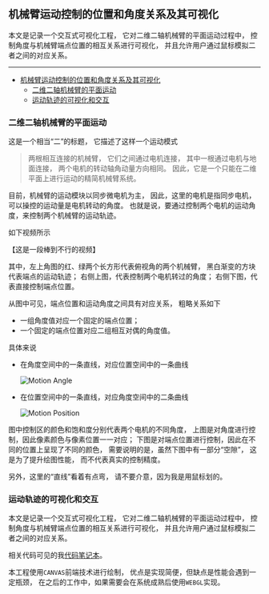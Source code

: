 ## 机械臂运动控制的位置和角度关系及其可视化

本文是记录一个交互式可视化工程，
它对二维二轴机械臂的平面运动过程中，
控制角度与机械臂端点位置的相互关系进行可视化，
并且允许用户通过鼠标模拟二者之间的对应关系。

---

- [机械臂运动控制的位置和角度关系及其可视化](#机械臂运动控制的位置和角度关系及其可视化)
  - [二维二轴机械臂的平面运动](#二维二轴机械臂的平面运动)
  - [运动轨迹的可视化和交互](#运动轨迹的可视化和交互)

### 二维二轴机械臂的平面运动

这是一个相当“二”的标题，
它描述了这样一个运动模式

> 两根相互连接的机械臂，
> 它们之间通过电机连接，
> 其中一根通过电机与地面连接，
> 两个电机的转动轴角动量方向相同。
> 因此，它是一个只能在二维平面上进行运动的精简机械臂系统。

目前，机械臂的运动模块以同步微电机为主，
因此，这里的电机是指同步电机，
可以操控的运动量是电机转动的角度。
也就是说，要通过控制两个电机的运动角度，来控制两个机械臂的运动轨迹。

如下视频所示

【这是一段棒到不行的视频】

其中，左上角图的红、绿两个长方形代表俯视角的两个机械臂，
黑白渐变的方块代表端点的运动轨迹；
右侧上图，代表控制两个电机转过的角度；
右侧下图，代表直接控制端点位置。

从图中可见，端点位置和运动角度之间具有对应关系，
粗略关系如下

- 一组角度值对应一个固定的端点位置；
- 一个固定的端点位置对应二组相互对偶的角度值。

具体来说

- 在角度空间中的一条直线，对应位置空间中的一条曲线

    ![Motion Angle](motion-angle.png)

- 在位置空间中的一条直线，对应角度空间中的二条曲线

    ![Motion Position](motion-position.png)

图中控制区的颜色和饱和度分别代表两个电机的不同角度，
上图是对角度进行控制，因此像素颜色与像素位置一一对应；
下图是对端点位置进行控制，因此在不同的位置上呈现了不同的颜色，
需要说明的是，虽然下图中有一部分“空隙”，
这是为了提升绘图性能，
而不代表真实的控制精度。

另外，这里的“直线”看着有点弯，
请不要介意，因为我是用鼠标划的。


### 运动轨迹的可视化和交互

本文是记录一个交互式可视化工程，
它对二维二轴机械臂的平面运动过程中，
控制角度与机械臂端点位置的相互关系进行可视化，
并且允许用户通过鼠标模拟二者之间的对应关系。

相关代码可见的我[代码笔记本](https://observablehq.com/@listenzcc/motion-trace "代码笔记本")。

本工程使用`CANVAS`前端技术进行绘制，
优点是实现简便，但缺点是性能会遇到一定瓶颈，
在之后的工作中，如果需要会在系统成熟后使用`WEBGL`实现。